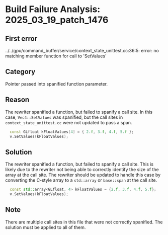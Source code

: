 # Build Failure Analysis: 2025_03_19_patch_1476

## First error

../../gpu/command_buffer/service/context_state_unittest.cc:36:5: error: no matching member function for call to 'SetValues'

## Category
Pointer passed into spanified function parameter.

## Reason
The rewriter spanified a function, but failed to spanify a call site. In this case, `Vec4::SetValues` was spanified, but the call sites in `context_state_unittest.cc` were not updated to pass a span.

```c++
  const GLfloat kFloatValues[4] = { 2.f, 3.f, 4.f, 5.f };
  v.SetValues(kFloatValues);
```

## Solution
The rewriter spanified a function, but failed to spanify a call site. This is likely due to the rewriter not being able to correctly identify the size of the array at the call site. The rewriter should be updated to handle this case by converting the C-style array to a `std::array` or `base::span` at the call site.

```c++
  const std::array<GLfloat, 4> kFloatValues = {2.f, 3.f, 4.f, 5.f};
  v.SetValues(kFloatValues);
```

## Note
There are multiple call sites in this file that were not correctly spanified. The solution must be applied to all of them.